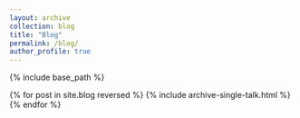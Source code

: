 ```yaml
---
layout: archive
collection: blog
title: "Blog"
permalink: /blog/
author_profile: true
---
```


{% include base_path %}

{% for post in site.blog reversed %}
  {% include archive-single-talk.html %}
{% endfor %}